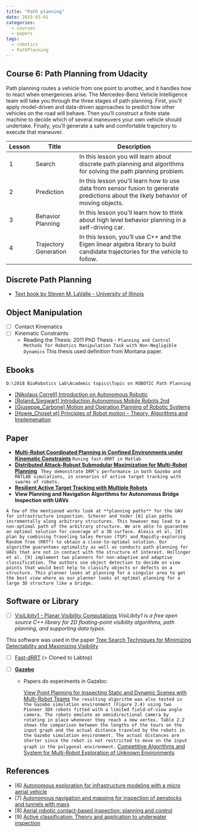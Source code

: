 ```yaml
---
title: "Path planning"
date: 2019-03-01
categories:
  - courses
  - papers
tags:
  - robotics
  - PathPlanning
---
```


## Course 6: Path Planning from Udacity

Path planning routes a vehicle from one point to another, and it handles how to react when emergencies
arise. The Mercedes-Benz Vehicle Intelligence team will take you through the three stages of path
planning. First, you’ll apply model-driven and data-driven approaches to predict how other vehicles on the
road will behave. Then you’ll construct a finite state machine to decide which of several maneuvers your
own vehicle should undertake. Finally, you’ll generate a safe and comfortable trajectory to execute that
maneuver.

Lesson | Title | Description
--- | --- | ---
1 | Search | In this lesson you will learn about discrete path planning and algorithms for solving the path planning problem.
2 | Prediction | In this lesson you'll learn how to use data from sensor fusion to generate predictions about the likely behavior of moving objects.
3 | Behavior Planning | In this lesson you'll learn how to think about high level behavior planning in a self-driving car.
4 | Trajectory Generation | In this lesson, you’ll use C++ and the Eigen linear algebra library to build candidate trajectories for the vehicle to follow.

## Discrete Path Planning
- [Text book by Steven M. LaValle - University of Illinois](http://planning.cs.uiuc.edu/ch2.pdf)

## Object Manipulation
- [ ] Contact Kinematics
- [ ] Kinematic Constraints
  - Reading the Thesis: 2011 PhD Thesis - `Planning and Control Methods for Robotics Manipulation Task with Non-Negligible Dynamics` This thesis used definition from Montana paper.

## Ebooks
`D:\2018 BioRobotics Lab\Academic topics\Topic on ROBOTIC Path Planning`
- [[Nikolaus Correll] Introduction on Autonomous Robotic]()
- [[Roland_Siegwart] Introduction Autonomous Mobile Robots 2nd]()
- [[Giuseppe_Carbone] Motion and Operation Planning of Robotic Systems ]()
- [[Howie_Choset et] Principles of Robot motion - Theory, Algorithms and Implemenation]()

## Paper
- [**Multi-Robot Coordinated Planning in Confined Environments under Kinematic Constraints**](https://www.raas.ece.vt.edu/wordpress/wp-content/papercite-data/pdf/1910.03101.pdf) 
`Runing fast-dRRT in Matlab`
- [**Distributed Attack-Robust Submodular Maximization for Multi-Robot Planning**](https://arxiv.org/pdf/1910.01208.pdf)
` They demonstrate DRM’s performance in both Gazebo and MATLAB simulations, in scenarios of active target tracking with swarms of robots.`
- [**Resilient Active Target Tracking with Multiple Robots**](https://arxiv.org/pdf/1809.04032.pdf)
- **View Planning and Navigation Algorithms for Autonomous Bridge Inspection with UAVs**

`A few of the mentioned works look at **planning paths** for the UAV for infrastructure inspection. Scherer and Yoder [6] plan paths incrementally along arbitrary structures. This however may lead to a non-optimal path of the arbitrary structure. We are able to guarantee an optimal solution for coverage of a 3D surface. Alexis et al. [8] plan by combining Traveling Sales Person (TSP) and Rapidly-exploring Random Tree (RRT*) to obtain a close-to-optimal solution. Our algorithm guarantees optimality as well as conducts path planning for UAVs that are not in contact with the structure of interest. Hollinger et al. [9] implement two planners for non-adaptive and adaptive classification. The authors use object detection to decide on view points that would best help to classify objects or defects on a structure. This planner looks at planning for a singular area to get the best view where as our planner looks at optimal planning for a large 3D structure like a bridge.`

## Software or Library
- [ ] [VisiLibity1 - Planar Visibility Computations](https://karlobermeyer.github.io/VisiLibity1/) 
*VisiLibity1 is a free open source C++ library for 2D floating-point visibility algorithms, path planning, and supporting data types.*

This software was used in the paper [Tree Search Techniques for Minimizing Detectability and Maximizing Visibility](https://www.raas.ece.vt.edu/wordpress/wp-content/papercite-data/pdf/zhang2019tree.pdf)
- [ ] [Fast-dRRT](https://github.com/CMangette/Fast-dRRT) (> Cloned to Labtop)
  
- [ ] [**Gazebo** ]()
  - Papers do experiments in Gazebo: 
  
    [View Point Planning for Inspecting Static and Dynamic Scenes with Multi-Robot Teams](https://vtechworks.lib.vt.edu/bitstream/handle/10919/78807/Budhiraja_AK_T_2017.pdf?sequence=1&isAllowed=y) `The resulting algorithm was also tested in the Gazebo simulation environment (Figure 2.4) using two Pioneer 3DX robots fitted with a limited field-of-view angle camera. The robots emulate an omnidirectional camera by rotating in place whenever they reach a new vertex. Table 2.2 shows the comparison between the lengths of the tours on the input graph and the actual distance traveled by the robots in the Gazebo simulation environment. The actual distances are shorter since the robot is not restricted to move on the input graph in the polygonal environment.`
    [Competitive Algorithms and System for Multi-Robot Exploration of Unknown Environments](https://vtechworks.lib.vt.edu/bitstream/handle/10919/78847/Premkumar_A_T_2017.pdf?sequence=1&isAllowed=y)
    
 ## References
- [6] [Autonomous exploration for infrastructure modeling with a micro aerial vehicle]() 
- [7] [Autonomous navigation and mapping for inspection of penstocks and tunnels with mavs]()
- [8] [Aerial robotic contact-based inspection: planning and control]()
- [9] [Active classification: Theory and application to underwater inspection]()
